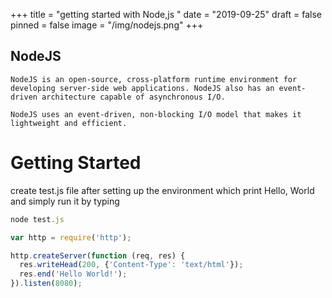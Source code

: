 +++
title = "getting started with Node,js "
date = "2019-09-25"
draft = false
pinned = false
image = "/img/nodejs.png"
+++
## NodeJS
    NodeJS is an open-source, cross-platform runtime environment for developing server-side web applications. NodeJS also has an event-driven architecture capable of asynchronous I/O.

    NodeJS uses an event-driven, non-blocking I/O model that makes it lightweight and efficient.
# Getting Started
create test.js file after setting up the environment which print Hello, World
and simply run it by typing

```javascript
node test.js
```

```javascript
var http = require('http');

http.createServer(function (req, res) {
  res.writeHead(200, {'Content-Type': 'text/html'});
  res.end('Hello World!');
}).listen(8080);
```
